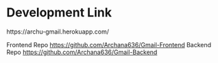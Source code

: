 <h1 align="left">Development Link</h1>
https://archu-gmail.herokuapp.com/

Frontend Repo https://github.com/Archana636/Gmail-Frontend
Backend Repo  https://github.com/Archana636/Gmail-Backend
